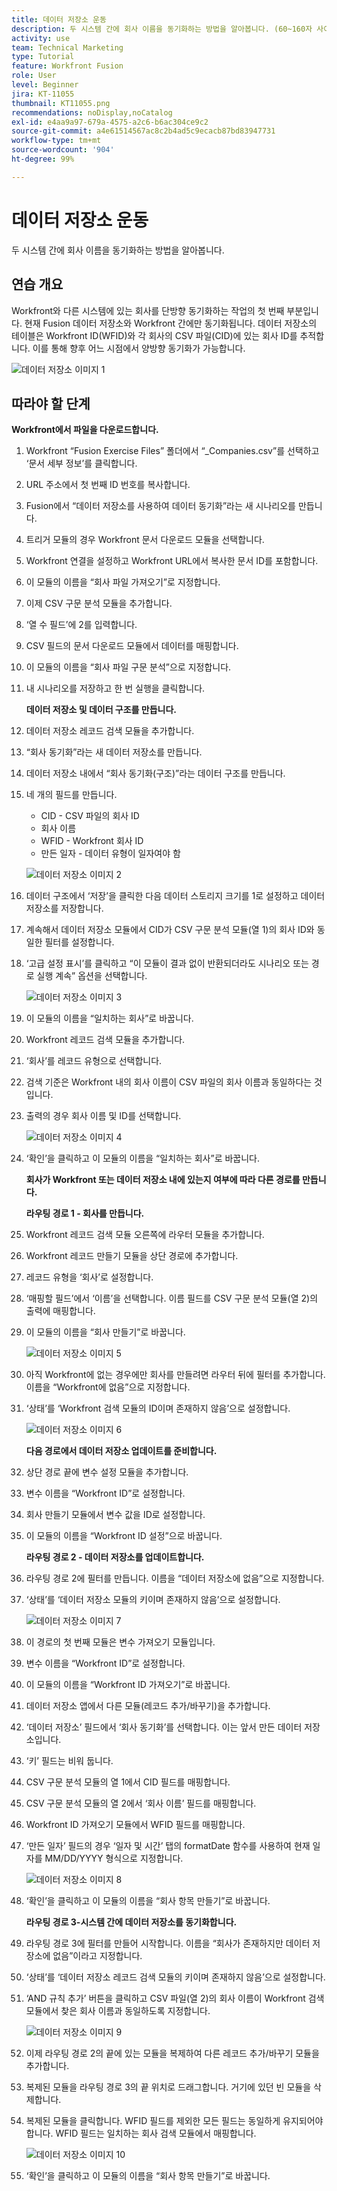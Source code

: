 ```yaml
---
title: 데이터 저장소 운동
description: 두 시스템 간에 회사 이름을 동기화하는 방법을 알아봅니다. (60~160자 사이여야 하지만 59자임)
activity: use
team: Technical Marketing
type: Tutorial
feature: Workfront Fusion
role: User
level: Beginner
jira: KT-11055
thumbnail: KT11055.png
recommendations: noDisplay,noCatalog
exl-id: e4aa9a97-679a-4575-a2c6-b6ac304ce9c2
source-git-commit: a4e61514567ac8c2b4ad5c9ecacb87bd83947731
workflow-type: tm+mt
source-wordcount: '904'
ht-degree: 99%

---
```


# 데이터 저장소 운동

두 시스템 간에 회사 이름을 동기화하는 방법을 알아봅니다.

## 연습 개요

Workfront와 다른 시스템에 있는 회사를 단방향 동기화하는 작업의 첫 번째 부분입니다. 현재 Fusion 데이터 저장소와 Workfront 간에만 동기화됩니다. 데이터 저장소의 테이블은 Workfront ID(WFID)와 각 회사의 CSV 파일(CID)에 있는 회사 ID를 추적합니다. 이를 통해 향후 어느 시점에서 양방향 동기화가 가능합니다.

![데이터 저장소 이미지 1](../12-exercises/assets/data-stores-walkthrough-1.png)

## 따라야 할 단계

**Workfront에서 파일을 다운로드합니다.**

1. Workfront “Fusion Exercise Files” 폴더에서 “_Companies.csv”를 선택하고 ‘문서 세부 정보’를 클릭합니다.
1. URL 주소에서 첫 번째 ID 번호를 복사합니다.
1. Fusion에서 “데이터 저장소를 사용하여 데이터 동기화”라는 새 시나리오를 만듭니다.
1. 트리거 모듈의 경우 Workfront 문서 다운로드 모듈을 선택합니다.
1. Workfront 연결을 설정하고 Workfront URL에서 복사한 문서 ID를 포함합니다.
1. 이 모듈의 이름을 “회사 파일 가져오기”로 지정합니다.
1. 이제 CSV 구문 분석 모듈을 추가합니다.
1. ‘열 수 필드’에 2를 입력합니다.
1. CSV 필드의 문서 다운로드 모듈에서 데이터를 매핑합니다.
1. 이 모듈의 이름을 “회사 파일 구문 분석”으로 지정합니다.
1. 내 시나리오를 저장하고 한 번 실행을 클릭합니다.

   **데이터 저장소 및 데이터 구조를 만듭니다.**

1. 데이터 저장소 레코드 검색 모듈을 추가합니다.
1. “회사 동기화”라는 새 데이터 저장소를 만듭니다.
1. 데이터 저장소 내에서 “회사 동기화(구조)”라는 데이터 구조를 만듭니다.
1. 네 개의 필드를 만듭니다.

   + CID - CSV 파일의 회사 ID
   + 회사 이름
   + WFID - Workfront 회사 ID
   + 만든 일자 - 데이터 유형이 일자여야 함

   ![데이터 저장소 이미지 2](../12-exercises/assets/data-stores-walkthrough-2.png)

1. 데이터 구조에서 ‘저장’을 클릭한 다음 데이터 스토리지 크기를 1로 설정하고 데이터 저장소를 저장합니다.
1. 계속해서 데이터 저장소 모듈에서 CID가 CSV 구문 분석 모듈(열 1)의 회사 ID와 동일한 필터를 설정합니다.
1. ‘고급 설정 표시’를 클릭하고 “이 모듈이 결과 없이 반환되더라도 시나리오 또는 경로 실행 계속” 옵션을 선택합니다.

   ![데이터 저장소 이미지 3](../12-exercises/assets/data-stores-walkthrough-3.png)

1. 이 모듈의 이름을 “일치하는 회사”로 바꿉니다.
1. Workfront 레코드 검색 모듈을 추가합니다.
1. ‘회사’를 레코드 유형으로 선택합니다.
1. 검색 기준은 Workfront 내의 회사 이름이 CSV 파일의 회사 이름과 동일하다는 것입니다.
1. 출력의 경우 회사 이름 및 ID를 선택합니다.

   ![데이터 저장소 이미지 4](../12-exercises/assets/data-stores-walkthrough-4.png)

1. ‘확인’을 클릭하고 이 모듈의 이름을 “일치하는 회사”로 바꿉니다.

   **회사가 Workfront 또는 데이터 저장소 내에 있는지 여부에 따라 다른 경로를 만듭니다.**

   **라우팅 경로 1 - 회사를 만듭니다.**

1. Workfront 레코드 검색 모듈 오른쪽에 라우터 모듈을 추가합니다.
1. Workfront 레코드 만들기 모듈을 상단 경로에 추가합니다.
1. 레코드 유형을 ‘회사’로 설정합니다.
1. ‘매핑할 필드’에서 ‘이름’을 선택합니다. 이름 필드를 CSV 구문 분석 모듈(열 2)의 출력에 매핑합니다.
1. 이 모듈의 이름을 “회사 만들기”로 바꿉니다.

   ![데이터 저장소 이미지 5](../12-exercises/assets/data-stores-walkthrough-5.png)

1. 아직 Workfront에 없는 경우에만 회사를 만들려면 라우터 뒤에 필터를 추가합니다. 이름을 “Workfront에 없음”으로 지정합니다.
1. ‘상태’를 ‘Workfront 검색 모듈의 ID이며 존재하지 않음’으로 설정합니다.

   ![데이터 저장소 이미지 6](../12-exercises/assets/data-stores-walkthrough-6.png)

   **다음 경로에서 데이터 저장소 업데이트를 준비합니다.**

1. 상단 경로 끝에 변수 설정 모듈을 추가합니다.
1. 변수 이름을 “Workfront ID”로 설정합니다.
1. 회사 만들기 모듈에서 변수 값을 ID로 설정합니다.
1. 이 모듈의 이름을 “Workfront ID 설정”으로 바꿉니다.

   **라우팅 경로 2 - 데이터 저장소를 업데이트합니다.**

1. 라우팅 경로 2에 필터를 만듭니다. 이름을 “데이터 저장소에 없음”으로 지정합니다.

1. ‘상태’를 ‘데이터 저장소 모듈의 키이며 존재하지 않음’으로 설정합니다.

   ![데이터 저장소 이미지 7](../12-exercises/assets/data-stores-walkthrough-7.png)

1. 이 경로의 첫 번째 모듈은 변수 가져오기 모듈입니다.
1. 변수 이름을 “Workfront ID”로 설정합니다.
1. 이 모듈의 이름을 “Workfront ID 가져오기”로 바꿉니다.
1. 데이터 저장소 앱에서 다른 모듈(레코드 추가/바꾸기)을 추가합니다.
1. ‘데이터 저장소’ 필드에서 ‘회사 동기화’를 선택합니다. 이는 앞서 만든 데이터 저장소입니다.
1. ‘키’ 필드는 비워 둡니다.
1. CSV 구문 분석 모듈의 열 1에서 CID 필드를 매핑합니다.
1. CSV 구문 분석 모듈의 열 2에서 ‘회사 이름’ 필드를 매핑합니다.
1. Workfront ID 가져오기 모듈에서 WFID 필드를 매핑합니다.
1. ‘만든 일자’ 필드의 경우 ‘일자 및 시간’ 탭의 formatDate 함수를 사용하여 현재 일자를 MM/DD/YYYY 형식으로 지정합니다.

   ![데이터 저장소 이미지 8](../12-exercises/assets/data-stores-walkthrough-8.png)

1. ‘확인’을 클릭하고 이 모듈의 이름을 “회사 항목 만들기”로 바꿉니다.

   **라우팅 경로 3-시스템 간에 데이터 저장소를 동기화합니다.**

1. 라우팅 경로 3에 필터를 만들어 시작합니다. 이름을 “회사가 존재하지만 데이터 저장소에 없음”이라고 지정합니다.
1. ‘상태’를 ‘데이터 저장소 레코드 검색 모듈의 키이며 존재하지 않음’으로 설정합니다.
1. ‘AND 규칙 추가’ 버튼을 클릭하고 CSV 파일(열 2)의 회사 이름이 Workfront 검색 모듈에서 찾은 회사 이름과 동일하도록 지정합니다.

   ![데이터 저장소 이미지 9](../12-exercises/assets/data-stores-walkthrough-9.png)

1. 이제 라우팅 경로 2의 끝에 있는 모듈을 복제하여 다른 레코드 추가/바꾸기 모듈을 추가합니다.
1. 복제된 모듈을 라우팅 경로 3의 끝 위치로 드래그합니다. 거기에 있던 빈 모듈을 삭제합니다.
1. 복제된 모듈을 클릭합니다. WFID 필드를 제외한 모든 필드는 동일하게 유지되어야 합니다. WFID 필드는 일치하는 회사 검색 모듈에서 매핑합니다.

   ![데이터 저장소 이미지 10](../12-exercises/assets/data-stores-walkthrough-10.png)

1. ‘확인’을 클릭하고 이 모듈의 이름을 “회사 항목 만들기”로 바꿉니다.
